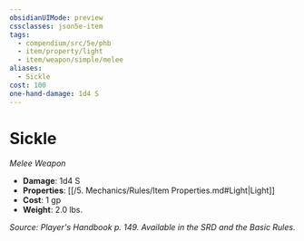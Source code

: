 ```yaml
---
obsidianUIMode: preview
cssclasses: json5e-item
tags:
  - compendium/src/5e/phb
  - item/property/light
  - item/weapon/simple/melee
aliases:
  - Sickle
cost: 100
one-hand-damage: 1d4 S
---
```

# Sickle
*Melee Weapon*  

- **Damage**: 1d4 S
- **Properties**: [[/5. Mechanics/Rules/Item Properties.md#Light\|Light]]
- **Cost**: 1 gp
- **Weight**: 2.0 lbs.

*Source: Player's Handbook p. 149. Available in the SRD and the Basic Rules.*
